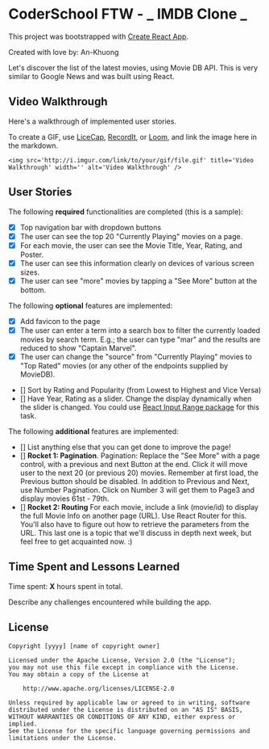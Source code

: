 # CoderSchool FTW - _ IMDB Clone _

This project was bootstrapped with [Create React App](https://github.com/facebook/create-react-app).

Created with love by: An-Khuong

Let's discover the list of the latest movies, using Movie DB API. This is very similar to Google News and was built using React.

## Video Walkthrough

Here's a walkthrough of implemented user stories.

To create a GIF, use [LiceCap](http://www.cockos.com/licecap/), [RecordIt](http://www.recordit.co), or [Loom](http://www.useloom.com), and link the image here in the markdown.

```
<img src='http://i.imgur.com/link/to/your/gif/file.gif' title='Video Walkthrough' width='' alt='Video Walkthrough' />
```

## User Stories

The following **required** functionalities are completed (this is a sample):

- [x] Top navigation bar with dropdown buttons
- [x] The user can see the top 20 "Currently Playing" movies on a page.
- [x] For each movie, the user can see the Movie Title, Year, Rating, and Poster.
- [x] The user can see this information clearly on devices of various screen sizes.
- [x] The user can see "more" movies by tapping a "See More" button at the bottom.

The following **optional** features are implemented:

- [x] Add favicon to the page
- [x] The user can enter a term into a search box to filter the currently loaded movies by search term. E.g.; the user can type "mar" and the results are reduced to show "Captain Marvel".
- [x] The user can change the "source" from "Currently Playing" movies to "Top Rated" movies (or any other of the endpoints supplied by MovieDB).
- [] Sort by Rating and Popularity (from Lowest to Highest and Vice Versa)
- [] Have Year, Rating as a slider. Change the display dynamically when the slider is changed. You could use [React Input Range package](https://www.npmjs.com/package/react-input-range) for this task.

The following **additional** features are implemented:

- [] List anything else that you can get done to improve the page!
- [] **Rocket 1: Pagination**.
  Pagination: Replace the "See More" with a page control, with a previous and next Button at the end. Click it will move user to the next 20 (or previous 20) movies. Remember at first load, the Previous button should be disabled.
  In addition to Previous and Next, use Number Pagination. Click on Number 3 will get them to Page3 and display movies 61st - 79th.
- [] **Rocket 2: Routing**
  For each movie, include a link (movie/id) to display the full Movie Info on another page (URL). Use React Router for this. You'll also have to figure out how to retrieve the parameters from the URL.
  This last one is a topic that we'll discuss in depth next week, but feel free to get acquainted now. :)

## Time Spent and Lessons Learned

Time spent: **X** hours spent in total.

Describe any challenges encountered while building the app.

## License

    Copyright [yyyy] [name of copyright owner]

    Licensed under the Apache License, Version 2.0 (the "License");
    you may not use this file except in compliance with the License.
    You may obtain a copy of the License at

        http://www.apache.org/licenses/LICENSE-2.0

    Unless required by applicable law or agreed to in writing, software
    distributed under the License is distributed on an "AS IS" BASIS,
    WITHOUT WARRANTIES OR CONDITIONS OF ANY KIND, either express or implied.
    See the License for the specific language governing permissions and
    limitations under the License.
